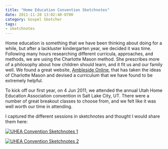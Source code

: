 ```yaml
---
title: "Home Education Convention Sketchnotes"
date: 2011-11-28 13:02:40-0700
category: Gospel Sketcher
tags:
- sketchnotes
---
```


Home education is something that we have been thinking about doing for a while, but after a lackluster kindergarten year, we decided it was time. Following many hours researching different curricula, approaches, and methods, we are using the Charlotte Mason method. She prescribes more of a philosophy about how children should learn, and it fit us and our family well. We found a great website, [Ambleside Online](http://www.amblesideonline.org), that has taken the ideas of Charlotte Mason and devised a curriculum that we have found to be extremely helpful.

To kick off our first year, on 4 Jun 2011, we attended the annual Utah Home Education Association convention in Salt Lake City, UT. There were a number of great breakout classes to choose from, and we felt like it was well worth our time in attending.

I captured the different sessions in sketchnotes and thought I would share them here:

[![UHEA Convention Sketchnotes 1](https://media.bennorris.org/images/bennorris/uploads/2018/b684314291.jpg "UHEA Convention Sketchnotes 1")](https://media.bennorris.org/images/bennorris/uploads/2018/b684314291.jpg)

[![UHEA Convention Sketchnotes 2](https://media.bennorris.org/images/bennorris/uploads/2018/db08158e05.jpg "UHEA Convention Sketchnotes 2")](https://media.bennorris.org/images/bennorris/uploads/2018/db08158e05.jpg)
